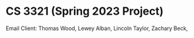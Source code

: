 # CS 3321 (Spring 2023 Project)
Email Client:
Thomas Wood,
Lewey Alban,
Lincoln Taylor,
Zachary Beck,
